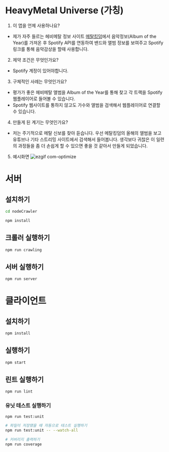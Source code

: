 # HeavyMetal Universe (가칭)

1. 이 앱을 언제 사용하나요?

- 제가 자주 들르는 헤비메탈 정보 사이트 [메탈킹덤](http://metalkingdom.net)에서 음악정보(Album of the Year)를 가져온 후
Spotify API를 연동하여 밴드와 앨범 정보를 보여주고 Spotify 링크를 통해 음악감상을 할때 사용합니다.

2. 제약 조건은 무엇인가요?

- Spotify 계정이 있어야합니다.

3. 구체적인 사례는 무엇인가요?

- 평가가 좋은 헤비메탈 앨범을 Album of the Year를 통해 찾고 각 트랙을 Spotify 웹플레이어로 들어볼 수 있습니다.
- Spotify 웹사이트를 통하지 않고도 가수와 앨범을 검색해서 웹플레이어로 연결할 수 있습니다.

4. 만들게 된 계기는 무엇인가요?
- 저는 주기적으로 메탈 신보를 찾아 듣습니다. 우선 메탈킹덤의 올해의 앨범을 보고 유튜브나 기타 스트리밍 사이트에서 검색해서 들어봅니다. 생각보다 귀찮은 이 일련의 과정들을 좀 더 손쉽게 할 수 있으면 좋을 것 같아서 만들게 되었습니다.

5. 예시화면
![ezgif com-optimize](https://user-images.githubusercontent.com/8149376/91641443-6ecddf80-ea5f-11ea-9872-e7b3e7f97537.gif)

# 서버

## 설치하기

```bash
cd nodeCrawler

npm install
```

## 크롤러 실행하기

```bash
npm run crawling
```

## 서버 실행하기

```bash
npm run server
```

# 클라이언트

## 설치하기

```bash
npm install
```

## 실행하기

```bash
npm start
```

## 린트 실행하기

```bash
npm run lint
```

### 유닛 테스트 실행하기

```bash
npm run test:unit

# 파일이 저장됐을 때 자동으로 테스트 실행하기
npm run test:unit -- --watch-all

# 커버리지 출력하기
npm run coverage
```

